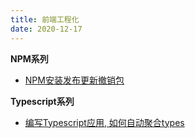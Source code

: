 ```yaml
---
title: 前端工程化
date: 2020-12-17
---
```



**NPM系列**

- [NPM安装发布更新撤销包](./npm/npm-publish)


**Typescript系列**

- [编写Typescript应用, 如何自动聚合types](./ts/extract-type)
